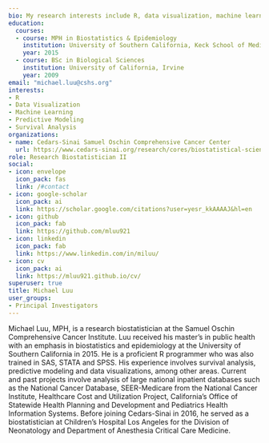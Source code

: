 ```yaml
---
bio: My research interests include R, data visualization, machine learning, and survival analysis.
education:
  courses:
  - course: MPH in Biostatistics & Epidemiology
    institution: University of Southern California, Keck School of Medicine
    year: 2015
  - course: BSc in Biological Sciences
    institution: University of California, Irvine
    year: 2009
email: "michael.luu@cshs.org"
interests:
- R
- Data Visualization
- Machine Learning
- Predictive Modeling
- Survival Analysis
organizations:
- name: Cedars-Sinai Samuel Oschin Comprehensive Cancer Center
  url: https://www.cedars-sinai.org/research/cores/biostatistical-sciences.html
role: Research Biostatistician II
social:
- icon: envelope
  icon_pack: fas
  link: /#contact
- icon: google-scholar
  icon_pack: ai
  link: https://scholar.google.com/citations?user=yesr_kkAAAAJ&hl=en
- icon: github
  icon_pack: fab
  link: https://github.com/mluu921
- icon: linkedin
  icon_pack: fab
  link: https://www.linkedin.com/in/miluu/
- icon: cv
  icon_pack: ai
  link: https://mluu921.github.io/cv/
superuser: true
title: Michael Luu
user_groups:
- Principal Investigators
---
```


Michael Luu, MPH, is a research biostatistician at the Samuel Oschin Comprehensive Cancer Institute. Luu received his master’s in public health with an emphasis in biostatistics and epidemiology at the University of Southern California in 2015. He is a proficient R programmer who was also trained in SAS, STATA and SPSS. His experience involves survival analysis, predictive modeling and data visualizations, among other areas. Current and past projects involve analysis of large national inpatient databases such as the National Cancer Database, SEER-Medicare from the National Cancer Institute, Healthcare Cost and Utilization Project, California’s Office of Statewide Health Planning and Development and Pediatrics Health Information Systems. Before joining Cedars-Sinai in 2016, he served as a biostatistician at Children’s Hospital Los Angeles for the Division of Neonatology and Department of Anesthesia Critical Care Medicine.


